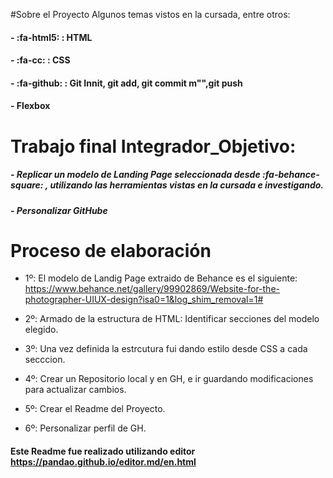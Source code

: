 #Sobre el Proyecto
Algunos temas vistos en la cursada, entre otros:
#### - :fa-html5: : HTML
#### - :fa-cc: : CSS
#### - :fa-github: : Git Innit, git add, git commit m"",git push
#### - Flexbox
# Trabajo final Integrador_Objetivo:
##### - Replicar un modelo de Landing Page seleccionada desde :fa-behance-square: , utilizando las herramientas vistas en la cursada e investigando.

##### - Personalizar GitHube

# Proceso de elaboración
-  1º: El modelo de Landig Page extraido de Behance es el siguiente: https://www.behance.net/gallery/99902869/Website-for-the-photographer-UIUX-design?isa0=1&log_shim_removal=1#

- 2º:  Armado de la estructura de HTML: Identificar secciones del modelo elegido. 

- 3º:  Una vez definida la estrcutura fui dando estilo desde CSS a cada secccion. 

- 4º:  Crear un Repositorio local y en GH, e ir guardando modificaciones para actualizar cambios.

- 5º:  Crear el Readme del Proyecto.

- 6º: Personalizar perfil de GH.

####  Este Readme fue realizado utilizando editor https://pandao.github.io/editor.md/en.html

